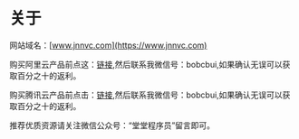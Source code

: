 # 关于
网站域名：[www.jnnvc.com](https://www.jnnvc.com)

购买阿里云产品前点这：[链接](http://www.jnnvc.com),然后联系我微信号：bobcbui,如果确认无误可以获取百分之十的返利。

购买腾讯云产品前点击：[链接](https://cloud.tencent.com/redirect.php?redirect=1001&cps_key=1f42279c2a7797d3e903b11b4a93f858&from=console),然后联系我微信号：bobcbui,如果确认无误可以获取百分之十的返利。

推荐优质资源请关注微信公众号：“堂堂程序员”留言即可。


